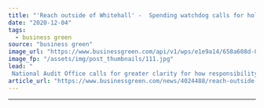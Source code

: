 ```yaml
---
title: "'Reach outside of Whitehall' -  Spending watchdog calls for holistic net zero strategy"
date: "2020-12-04"
tags: 
  - business green
source: "business green"
image_url: "https://www.businessgreen.com/api/v1/wps/e1e9a14/658a608d-0f02-4fbb-94c5-b2c5eb909e9d/7/national-audit-office-185x114.jpg"
image_fp: "/assets/img/post_thumbnails/111.jpg"
lead: "
 National Audit Office calls for greater clarity for how responsibility and roles of net zero will be divided across government and different public bodies ..."
article_url: "https://www.businessgreen.com/news/4024488/reach-outside-whitehall-spending-watchdog-calls-holistic-net-zero-strategy"
---
```


---
